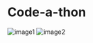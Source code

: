 # Code-a-thon


![image1](https://github.com/Nithyalakshmi-U/Code-a-thon/assets/142075037/abafd988-37cf-441a-933b-15d39ddee4ba)
![image2](https://github.com/Nithyalakshmi-U/Code-a-thon/assets/142075037/62168f5e-ad9b-4593-861a-7138d970a80a)
